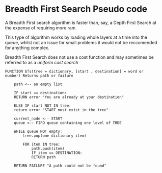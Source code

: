 # Breadth First Search Pseudo code

A Breadth First search algorithm is faster than, say, a Depth First Search at the expense of requiring more ram.

This type of algorithm works by loading whole layers at a time into the queue, whilst not an issue for small problems it would not be reccomended for anything complex.

Breadth First Search does not use a cost function and may sometimes be referred to as a *uniform cost search*


    FUNCTION bfs(tree = dictionary, [start , destination] = word or number) Returns path or failure

        path <-- an empty list

        IF start == destination:
        RETURN error "You are already at your destination"

        ELSE IF start NOT IN tree:
        return error "START must exist in the tree"

        current_node <-- START
        queue <-- FIFO queue containing one level of TREE

        WHILE queue NOT empty:
            tree.pop(one dictionary item)

            FOR item IN tree:
                path.push(item)
                IF item == DESTINATION:
                RETURN path

        RETURN FAILURE "A path could not be found"

